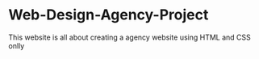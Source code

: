 # Web-Design-Agency-Project
This website is all about creating a agency website using HTML and CSS onlly
